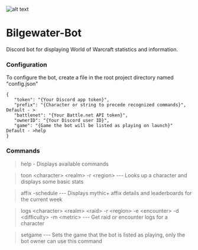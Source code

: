 ![alt text](https://i.imgur.com/HRm3cYX.png "I got what you need!")
# Bilgewater-Bot 
Discord bot for displaying World of Warcraft statistics and information.

### Configuration

To configure the bot, create a file in the root project directory named "config.json"

```
{
   "token": "{Your Discord app token}",
   "prefix": "{Character or string to precede recognized commands}", Default - >
   "battlenet": "{Your Battle.net API token}",
   "ownerID": "{Your Discord user ID}",
   "game": "{Game the bot will be listed as playing on launch}" Default - >help
}
```

### Commands

>help - Displays available commands

>toon \<character\> \<realm\> -r \<region\> --- Looks up a character and displays some basic stats

>affix -schedule --- Displays mythic+ affix details and leaderboards for the current week
   
>logs \<character\> \<realm\> \<raid\> -r \<region\> -e \<encounter\> -d \<difficulty\> -m \<metric\> --- Get raid or encounter logs for a character

>setgame --- Sets the game that the bot is listed as playing, only the bot owner can use this command
